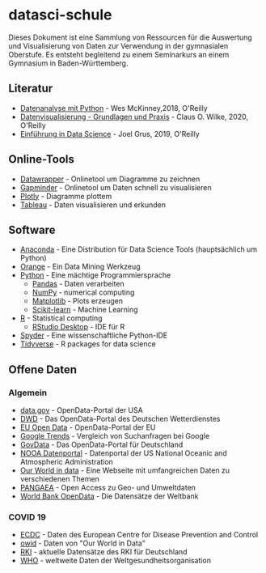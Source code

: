# datasci-schule

Dieses Dokument ist eine Sammlung von Ressourcen für die Auswertung und Visualisierung von Daten zur Verwendung in der gymnasialen Oberstufe. Es entsteht begleitend zu einem Seminarkurs an einem Gymnasium in Baden-Württemberg.

## Literatur
- [Datenanalyse mit Python](https://oreilly.de/produkt/datenanalyse-mit-python-2/) - Wes McKinney,2018, O'Reilly
- [Datenvisualisierung - Grundlagen und Praxis](https://oreilly.de/produkt/datenvisualisierung-grundlagen-und-praxis/) - Claus O. Wilke, 2020, O'Reilly
- [Einführung in Data Science](https://oreilly.de/produkt/einfuehrung-in-data-science-2/) - Joel Grus, 2019, O'Reilly

## Online-Tools
- [Datawrapper](https://app.datawrapper.de/) - Onlinetool um Diagramme zu zeichnen
- [Gapminder](https://www.gapminder.org/tools/#$chart-type=bubbles) - Onlinetool um Daten schnell zu visualisieren
- [Plotly](https://chart-studio.plotly.com/) - Diagramme plottem
- [Tableau](https://www.tableau.com/de-de) - Daten visualisieren und erkunden

## Software
- [Anaconda](https://www.anaconda.com/) - Eine Distribution für Data Science Tools (hauptsächlich um Python)
- [Orange](https://orange.biolab.si/) - Ein Data Mining Werkzeug
- [Python](https://www.python.org) - Eine mächtige Programmiersprache
  - [Pandas](https://pandas.pydata.org/) - Daten verarbeiten
  - [NumPy](https://numpy.org/) - numerical computing
  - [Matplotlib](https://matplotlib.org/) - Plots erzeugen
  - [Scikit-learn](https://scikit-learn.org/stable/) - Machine Learning
- [R](https://www.r-project.org/) - Statistical computing
    - [RStudio Desktop](https://rstudio.com/products/rstudio/#rstudio-desktop) - IDE für R
- [Spyder](https://www.spyder-ide.org/) - Eine wissenschaftliche Python-IDE
- [Tidyverse](https://www.tidyverse.org/) - R packages for data science

## Offene Daten
### Algemein
- [data.gov](https://www.data.gov) - OpenData-Portal der USA
- [DWD](https://www.dwd.de/DE/leistungen/opendata/opendata.html) - Das OpenData-Portal des Deutschen Wetterdienstes
- [EU Open Data](https://data.europa.eu/euodp/en/home) - OpenData-Portal der EU
- [Google Trends](https://trends.google.com/trends/?geo=DE) - Vergleich von Suchanfragen bei Google
- [GovData](https://www.govdata.de) - Das OpenData-Portal für Deutschland
- [NOOA Datenportal](https://data.noaa.gov/datasetsearch/) - Datenportal der US National Oceanic and Atmospheric Administration
- [Our World in data](https://ourworldindata.org/) - Eine Webseite mit umfangreichen Daten zu verschiedenen Themen
- [PANGAEA](https://www.pangaea.de) - Open Access zu Geo- und Umweltdaten
- [World Bank OpenData](https://data.worldbank.org) - Die Datensätze der Weltbank
### COVID 19
- [ECDC](https://www.ecdc.europa.eu/en/covid-19/data) - Daten des European Centre for Disease Prevention and Control
- [owid](https://github.com/owid/covid-19-data/tree/master/public/data) - Daten von "Our World in Data"
- [RKI](https://npgeo-corona-npgeo-de.hub.arcgis.com/datasets/dd4580c810204019a7b8eb3e0b329dd6_0/data) - aktuelle Datensätze des RKI für Deutschland
- [WHO](https://covid19.who.int/table) - weltweite Daten der Weltgesundheitsorganisation
